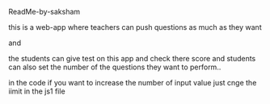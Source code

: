 ReadMe-by-saksham

this is a web-app where teachers can push questions as much as they want

and

the students can give test on this app and check there score and students can also set the number of the questions they want to perform..

in the code if you want to increase the number of input value just cnge the iimit in the js1 file
